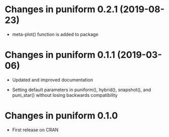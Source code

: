# Changes in puniform 0.2.1 (2019-08-23)

- meta-plot() function is added to package

# Changes in puniform 0.1.1 (2019-03-06)

- Updated and improved documentation

- Setting default parameters in puniform(), hybrid(), snapshot(), and puni_star() without
losing backwards compatibility


# Changes in puniform 0.1.0

- First release on CRAN